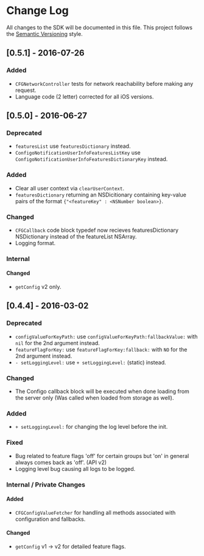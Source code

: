 # Change Log
All changes to the SDK will be documented in this file.
This project follows the [Semantic Versioning](http://semver.org) style.

## [0.5.1] - 2016-07-26
### Added
- `CFGNetworkController` tests for network reachability before making any request.
- Language code (2 letter) corrected for all iOS versions.

## [0.5.0] - 2016-06-27
### Deprecated
- `featuresList` use `featuresDictionary` instead.
- `ConfigoNotificationUserInfoFeaturesListKey` use `ConfigoNotificationUserInfoFeaturesDictionaryKey` instead.

### Added
- Clear all user context via `clearUserContext`.
- `featuresDictionary` returning an NSDicitionary containing key-value pairs of the format `{"<featureKey" : <NSNumber boolean>}`.

### Changed
- `CFGCallback` code block typedef now recieves featuresDictionary NSDictionary instead of the featureList NSArray.
- Logging format.

### Internal
#### Changed 
- `getConfig` v2 only.

## [0.4.4] - 2016-03-02 
### Deprecated
- `configValueForKeyPath:` use `configValueForKeyPath:fallbackValue:` with `nil` for the 2nd argument instead.
- `featureFlagForKey:` use `featureFlagForKey:fallback:` with `NO` for the 2nd argument instead.
- `- setLoggingLevel:` use `+ setLoggingLevel:` (static) instead.

### Changed
- The Configo callback block will be executed when done loading from the server only (Was called when loaded from storage as well).

### Added
- `+ setLoggingLevel:` for changing the log level before the init.

### Fixed
- Bug related to feature flags 'off' for certain groups but 'on' in general always comes back as 'off'. (API v2)
- Logging level bug causing all logs to be logged.

### Internal / Private Changes
#### Added
- `CFGConfigValueFetcher` for handling all methods associated with configuration and fallbacks.

#### Changed
- `getConfig` v1 -> v2 for detailed feature flags.
